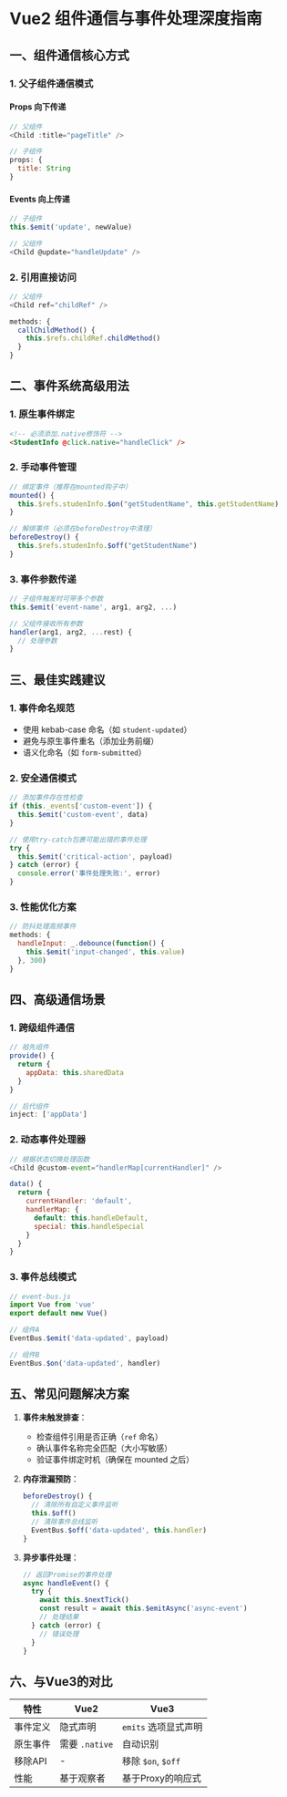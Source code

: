 # Vue2 组件通信与事件处理深度指南

## 一、组件通信核心方式

### 1. 父子组件通信模式

#### Props 向下传递
```javascript
// 父组件
<Child :title="pageTitle" />

// 子组件
props: {
  title: String
}
```

#### Events 向上传递
```javascript
// 子组件
this.$emit('update', newValue)

// 父组件
<Child @update="handleUpdate" />
```

### 2. 引用直接访问
```javascript
// 父组件
<Child ref="childRef" />

methods: {
  callChildMethod() {
    this.$refs.childRef.childMethod()
  }
}
```

## 二、事件系统高级用法

### 1. 原生事件绑定
```html
<!-- 必须添加.native修饰符 -->
<StudentInfo @click.native="handleClick" />
```

### 2. 手动事件管理
```javascript
// 绑定事件（推荐在mounted钩子中）
mounted() {
  this.$refs.studenInfo.$on("getStudentName", this.getStudentName)
}

// 解绑事件（必须在beforeDestroy中清理）
beforeDestroy() {
  this.$refs.studenInfo.$off("getStudentName")
}
```

### 3. 事件参数传递
```javascript
// 子组件触发时可带多个参数
this.$emit('event-name', arg1, arg2, ...)

// 父组件接收所有参数
handler(arg1, arg2, ...rest) {
  // 处理参数
}
```

## 三、最佳实践建议

### 1. 事件命名规范
- 使用 kebab-case 命名（如 `student-updated`）
- 避免与原生事件重名（添加业务前缀）
- 语义化命名（如 `form-submitted`）

### 2. 安全通信模式
```javascript
// 添加事件存在性检查
if (this._events['custom-event']) {
  this.$emit('custom-event', data)
}

// 使用try-catch包裹可能出错的事件处理
try {
  this.$emit('critical-action', payload)
} catch (error) {
  console.error('事件处理失败:', error)
}
```

### 3. 性能优化方案
```javascript
// 防抖处理高频事件
methods: {
  handleInput: _.debounce(function() {
    this.$emit('input-changed', this.value)
  }, 300)
}
```

## 四、高级通信场景

### 1. 跨级组件通信
```javascript
// 祖先组件
provide() {
  return {
    appData: this.sharedData
  }
}

// 后代组件
inject: ['appData']
```

### 2. 动态事件处理器
```javascript
// 根据状态切换处理函数
<Child @custom-event="handlerMap[currentHandler]" />

data() {
  return {
    currentHandler: 'default',
    handlerMap: {
      default: this.handleDefault,
      special: this.handleSpecial
    }
  }
}
```

### 3. 事件总线模式
```javascript
// event-bus.js
import Vue from 'vue'
export default new Vue()

// 组件A
EventBus.$emit('data-updated', payload)

// 组件B
EventBus.$on('data-updated', handler)
```

## 五、常见问题解决方案

1. **事件未触发排查**：
   - 检查组件引用是否正确（`ref` 命名）
   - 确认事件名称完全匹配（大小写敏感）
   - 验证事件绑定时机（确保在 mounted 之后）

2. **内存泄漏预防**：
   ```javascript
   beforeDestroy() {
     // 清除所有自定义事件监听
     this.$off()
     // 清除事件总线监听
     EventBus.$off('data-updated', this.handler)
   }
   ```

3. **异步事件处理**：
   ```javascript
   // 返回Promise的事件处理
   async handleEvent() {
     try {
       await this.$nextTick()
       const result = await this.$emitAsync('async-event')
       // 处理结果
     } catch (error) {
       // 错误处理
     }
   }
   ```

## 六、与Vue3的对比

| 特性     | Vue2           | Vue3                 |
| -------- | -------------- | -------------------- |
| 事件定义 | 隐式声明       | `emits` 选项显式声明 |
| 原生事件 | 需要 `.native` | 自动识别             |
| 移除API  | -              | 移除 `$on`, `$off`   |
| 性能     | 基于观察者     | 基于Proxy的响应式    |

